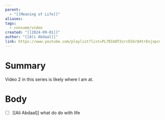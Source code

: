 ```yaml
---
parent:
  - "[[Meaning of Life]]"
aliases: 
tags:
  - consume/video
created: "[[2024-09-01]]"
author: "[[Ali Abdaal]]"
link: https://www.youtube.com/playlist?list=PL7BImOT2srcESGrQ4trEnjxpcmd1drTtb
---
```

# Summary 
Video 2 in this series is likely where I am at.
# Body
- [ ] [[Ali Abdaal]] what do do with life
